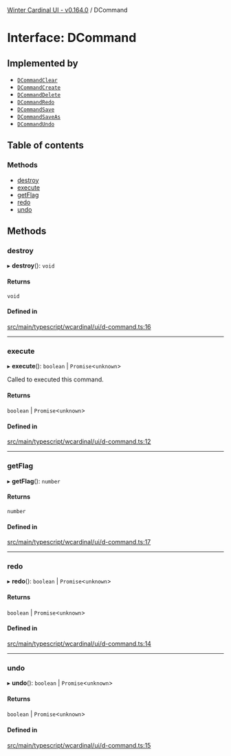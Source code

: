 [Winter Cardinal UI - v0.164.0](../index.md) / DCommand

# Interface: DCommand

## Implemented by

- [`DCommandClear`](../classes/DCommandClear.md)
- [`DCommandCreate`](../classes/DCommandCreate.md)
- [`DCommandDelete`](../classes/DCommandDelete.md)
- [`DCommandRedo`](../classes/DCommandRedo.md)
- [`DCommandSave`](../classes/DCommandSave.md)
- [`DCommandSaveAs`](../classes/DCommandSaveAs.md)
- [`DCommandUndo`](../classes/DCommandUndo.md)

## Table of contents

### Methods

- [destroy](DCommand.md#destroy)
- [execute](DCommand.md#execute)
- [getFlag](DCommand.md#getflag)
- [redo](DCommand.md#redo)
- [undo](DCommand.md#undo)

## Methods

### destroy

▸ **destroy**(): `void`

#### Returns

`void`

#### Defined in

[src/main/typescript/wcardinal/ui/d-command.ts:16](https://github.com/winter-cardinal/winter-cardinal-ui/blob/v0.164.0/src/main/typescript/wcardinal/ui/d-command.ts#L16)

___

### execute

▸ **execute**(): `boolean` \| `Promise`<`unknown`\>

Called to executed this command.

#### Returns

`boolean` \| `Promise`<`unknown`\>

#### Defined in

[src/main/typescript/wcardinal/ui/d-command.ts:12](https://github.com/winter-cardinal/winter-cardinal-ui/blob/v0.164.0/src/main/typescript/wcardinal/ui/d-command.ts#L12)

___

### getFlag

▸ **getFlag**(): `number`

#### Returns

`number`

#### Defined in

[src/main/typescript/wcardinal/ui/d-command.ts:17](https://github.com/winter-cardinal/winter-cardinal-ui/blob/v0.164.0/src/main/typescript/wcardinal/ui/d-command.ts#L17)

___

### redo

▸ **redo**(): `boolean` \| `Promise`<`unknown`\>

#### Returns

`boolean` \| `Promise`<`unknown`\>

#### Defined in

[src/main/typescript/wcardinal/ui/d-command.ts:14](https://github.com/winter-cardinal/winter-cardinal-ui/blob/v0.164.0/src/main/typescript/wcardinal/ui/d-command.ts#L14)

___

### undo

▸ **undo**(): `boolean` \| `Promise`<`unknown`\>

#### Returns

`boolean` \| `Promise`<`unknown`\>

#### Defined in

[src/main/typescript/wcardinal/ui/d-command.ts:15](https://github.com/winter-cardinal/winter-cardinal-ui/blob/v0.164.0/src/main/typescript/wcardinal/ui/d-command.ts#L15)

